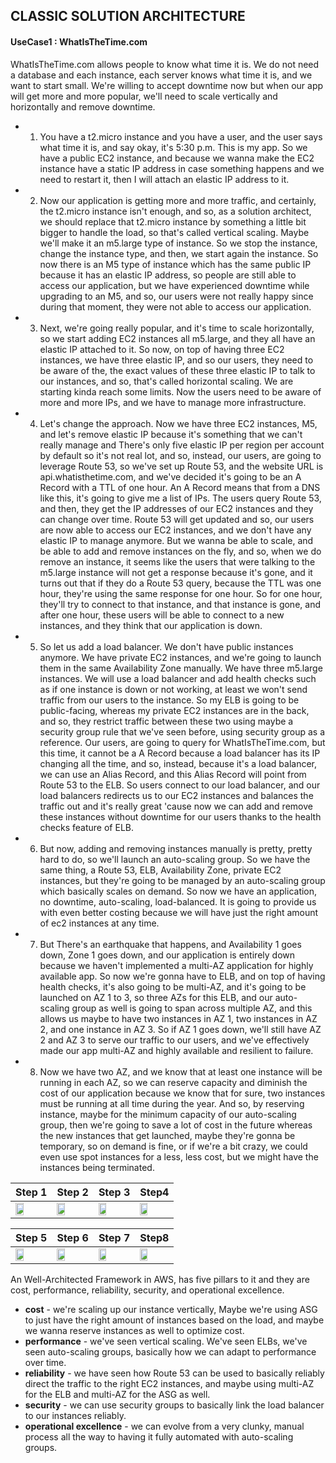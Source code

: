 ## CLASSIC SOLUTION ARCHITECTURE

#### UseCase1 : WhatIsTheTime.com

WhatIsTheTime.com allows people to know what time it is. We do not need a database and each instance, each server knows what time it is, and we want to start small. We're willing to accept downtime now 
but when our app will get more and more popular,  we'll need to scale vertically and horizontally and remove downtime.

+ 1) You have a t2.micro instance and you have a user, and the user says what time it is, and say okay, it's 5:30 p.m. This is my app. So we have a public EC2 instance, and because we wanna make the EC2 
     instance have a static IP address in case something happens and we need to restart it, then I will attach an elastic IP address to it.
+ 2) Now our application is getting more and more traffic, and certainly, the t2.micro instance isn't enough, and so, as a solution architect, we should replace that t2.micro instance by something a 
     little bit bigger to handle the load, so that's called vertical scaling. Maybe we'll make it an m5.large type of instance. So we stop the instance, change the instance type, and then, we start again 
     the instance. So now there is an M5 type of instance which has the same public IP because it has an elastic IP address, so people are still able to access our application, but we have experienced downtime
     while upgrading to an M5, and so, our users were not really happy since during that moment, they were not able to access our application.
+ 3) Next, we're going really popular, and it's time to scale horizontally, so we start adding EC2 instances all m5.large, and they all have an elastic IP attached to it. So now, on top of having three EC2 
     instances, we have three elastic IP, and so our users, they need to be aware of the, the exact values of these three elastic IP to talk to our instances, and so, that's called horizontal scaling.
     We are starting kinda reach some limits. Now the users need to be aware of more and more IPs, and we have to manage more infrastructure.
+ 4) Let's change the approach. Now we have three EC2 instances, M5, and let's remove elastic IP because it's something that we can't really manage and There's only five elastic IP per region per account
     by default so it's not real lot, and so, instead, our users, are going to leverage Route 53, so we've set up Route 53, and the website URL is api.whatisthetime.com, and we've decided it's going to be 
     an A Record with a TTL of one hour. An A Record means that from a DNS like this, it's going to give me a list of IPs. The users query Route 53, and then, they get the IP addresses of our EC2 instances
     and they can change over time. Route 53 will get updated and so, our users are now able to access our EC2 instances, and we don't have any elastic IP to manage anymore. But we wanna be able to scale,
     and be able to add and remove instances on the fly, and so, when we do remove an instance, it seems like the users that were talking to the m5.large instance will not get a response because it's gone,
     and it turns out that if they do a Route 53 query, because the TTL was one hour, they're using the same response for one hour. So for one hour, they'll try to connect to that instance, and that 
     instance is gone, and after one hour, these users will be able to connect to a new instances, and they think that our application is down.
+ 5) So let us add a load balancer. We don't have public instances anymore. We have private EC2 instances, and we're going to launch them in the same Availability Zone manually. We have three m5.large 
	 instances. We will use a load balancer and add health checks such as if one instance is down or not working, at least we won't send traffic from our users to the instance. So my ELB is going to be 
	 public-facing, whereas my private EC2 instances are in the back, and so, they restrict traffic between these two using maybe a security group rule that we've seen before, using security group as a 
	 reference. Our users, are going to query for WhatIsTheTime.com, but this time, it cannot be a A Record because a load balancer has its IP changing all the time, and so, instead, because it's a load 
	 balancer, we can use an Alias Record, and this Alias Record will point from Route 53 to the ELB. So users connect to our load balancer, and our load balancers redirects us to our EC2 instances
	 and balances the traffic out and it's really great 'cause now we can add and remove these instances without downtime for our users thanks to the health checks feature of ELB.
+ 6) But now, adding and removing instances manually is pretty, pretty hard to do, so we'll launch an auto-scaling group. So we have the same thing, a Route 53, ELB, Availability Zone, private EC2 instances,
     but they're going to be managed by an auto-scaling group which basically scales on demand. So now we have an application, no downtime, auto-scaling, load-balanced. It is going to provide us with even
     better costing because we will have just the right amount of ec2 instances at any time.
+ 7) But There's an earthquake that happens, and Availability 1 goes down, Zone 1 goes down, and our application is entirely down because we haven't implemented a multi-AZ application for highly available app.
	 So now we're gonna have to ELB, and on top of having health checks, it's also going to be multi-AZ, and it's going to be launched on AZ 1 to 3, so three AZs for this ELB, and our auto-scaling group as well
	 is going to span across multiple AZ, and this allows us maybe to have two instances in AZ 1, two instances in AZ 2, and one instance in AZ 3. So if AZ 1 goes down, we'll still have AZ 2 and AZ 3 to serve 
	 our traffic to our users, and we've effectively made our app multi-AZ and highly available and resilient to failure.
+ 8) Now we have two AZ, and we know that at least one instance will be running in each AZ, so we can reserve capacity and diminish the cost of our application because we know that for sure, two instances must 
	 be running at all time during the year. And so, by reserving instance, maybe for the minimum capacity of our auto-scaling group, then we're going to save a lot of cost in the future whereas the new instances 
	 that get launched, maybe they're gonna be temporary, so on demand is fine, or if we're a bit crazy, we could even use spot instances for a less, less cost, but we might have the instances being terminated.

|Step 1|Step 2|Step 3|Step4|
|------|------|------|-----|
|<img src="https://raw.githubusercontent.com/dhrub123/AWS/master/SOLUTION_ARCHITECTURE/images/U1_1.png" width="50%" height="50%"/>|<img src="https://raw.githubusercontent.com/dhrub123/AWS/master/SOLUTION_ARCHITECTURE/images/U1_2.png" width="50%" height="50%"/>|<img src="https://raw.githubusercontent.com/dhrub123/AWS/master/SOLUTION_ARCHITECTURE/images/U1_3.png" width="50%" height="50%"/>|<img src="https://raw.githubusercontent.com/dhrub123/AWS/master/SOLUTION_ARCHITECTURE/images/U1_4.png" width="50%" height="50%"/>|

|Step 5|Step 6|Step 7|Step8|
|------|------|------|-----|
|<img src="https://raw.githubusercontent.com/dhrub123/AWS/master/SOLUTION_ARCHITECTURE/images/U1_5.png" width="50%" height="50%"/>|<img src="https://raw.githubusercontent.com/dhrub123/AWS/master/SOLUTION_ARCHITECTURE/images/U1_6.png" width="50%" height="50%"/>|<img src="https://raw.githubusercontent.com/dhrub123/AWS/master/SOLUTION_ARCHITECTURE/images/U1_7.png" width="50%" height="50%"/>|<img src="https://raw.githubusercontent.com/dhrub123/AWS/master/SOLUTION_ARCHITECTURE/images/U1_8.png" width="50%" height="50%"/>|


An Well-Architected Framework in AWS, has five pillars to it and they are cost, performance, reliability, security, and operational excellence.
+ **cost** - we're scaling up our instance vertically, Maybe we're using ASG to just have the right amount of instances based on the load, and maybe we wanna reserve instances as well to optimize cost.
+ **performance** - we've seen vertical scaling. We've seen ELBs, we've seen auto-scaling groups, basically how we can adapt to performance over time.
+ **reliability** -  we have seen how Route 53 can be used to basically reliably direct the traffic to the right EC2 instances, and maybe using multi-AZ for the ELB and multi-AZ for the ASG as well.
+ **security** - we can use security groups to basically link the load balancer to our instances reliably.
+ **operational excellence** - we can evolve from a very clunky, manual process all the way to having it fully automated with auto-scaling groups.